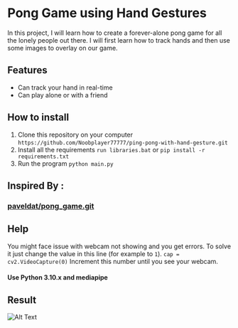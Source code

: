 # Pong Game using Hand Gestures
In this project, I will learn how to create a forever-alone pong game for all the lonely people out there. 
I will first learn how to track hands and then use some images to overlay on our game.

## Features
* Can track your hand in real-time
* Can play alone or with a friend

## How to install
1. Clone this repository on your computer
`https://github.com/Noobplayer77777/ping-pong-with-hand-gesture.git`
2. Install all the requirements
`run libraries.bat` or
`pip install -r requirements.txt`
3. Run the program
`python main.py`
## Inspired By :
 ### [paveldat/pong_game.git](https://github.com/paveldat/pong_game.git)
## Help
You might face issue with webcam not showing and you get errors.
To solve it just change the value in this line (for example to `1`).
`cap = cv2.VideoCapture(0)`
Increment this number until you see your webcam.
#### Use Python 3.10.x and mediapipe

## Result

![Alt Text](<img width="1597" height="897" alt="image" src="https://github.com/user-attachments/assets/127ff568-3756-43e8-9554-bdcdc3e780ed" />
)
